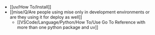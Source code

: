 - [[uv/How To/Install]]
- [[mise/Q/Are people using mise only in development environments or are they using it for deploy as well]]
	- [[VSCode/Language/Python/How To/Use Go To Reference with more than one python package and uv]]